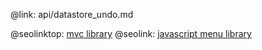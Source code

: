 @link: api/datastore_undo.md

@seolinktop: [mvc library](https://webix.com)
@seolink: [javascript menu library](https://webix.com/widget/menu/)